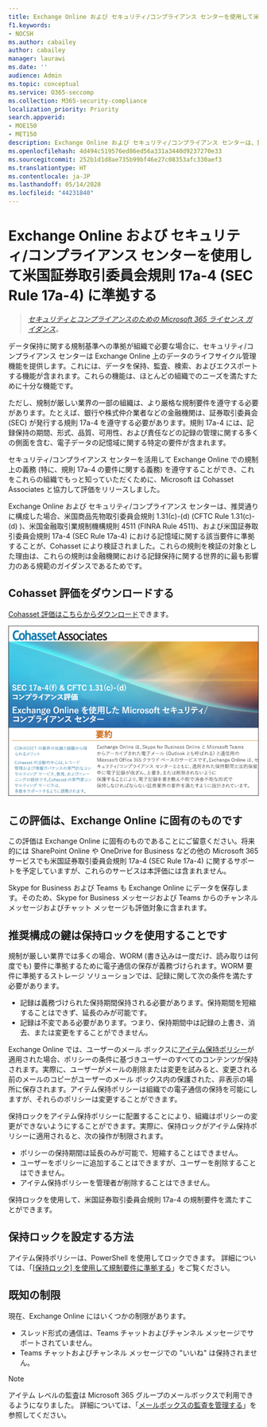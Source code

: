 ```yaml
---
title: Exchange Online および セキュリティ/コンプライアンス センターを使用して米国証券取引委員会規則 17a-4 (SEC Rule 17a-4) に準拠する
f1.keywords:
- NOCSH
ms.author: cabailey
author: cabailey
manager: laurawi
ms.date: ''
audience: Admin
ms.topic: conceptual
ms.service: O365-seccomp
ms.collection: M365-security-compliance
localization_priority: Priority
search.appverid:
- MOE150
- MET150
description: Exchange Online および セキュリティ/コンプライアンス センターは、推奨通りに構成した場合、米国商品先物取引委員会規則 1.31(c)-(d) (CFTC Rule 1.31(c)-(d) )、米国金融取引業規制機構規則 4511 (FINRA Rule 4511)、および米国証券取引委員会規則 17a-4 (SEC Rule 17a-4) における記憶域に関する該当要件に準拠することが、Cohasset Associates により検証されました。
ms.openlocfilehash: 4d494c519576ed86ed56a331a3440d9237270e33
ms.sourcegitcommit: 252b1d1d8ae735b99bf46e27c08353afc330aef3
ms.translationtype: HT
ms.contentlocale: ja-JP
ms.lasthandoff: 05/14/2020
ms.locfileid: "44231840"
---
```

# <a name="use-exchange-online-and-the-security--compliance-center-to-comply-with-sec-rule-17a-4"></a>Exchange Online および セキュリティ/コンプライアンス センターを使用して米国証券取引委員会規則 17a-4 (SEC Rule 17a-4) に準拠する

>*[セキュリティとコンプライアンスのための Microsoft 365 ライセンス ガイダンス](https://aka.ms/ComplianceSD)。*

データ保持に関する規制基準への準拠が組織で必要な場合に、セキュリティ/コンプライアンス センターは Exchange Online 上のデータのライフサイクル管理機能を提供します。これには、データを保持、監査、検索、およびエクスポートする機能が含まれます。これらの機能は、ほとんどの組織でのニーズを満たすために十分な機能です。

ただし、規制が厳しい業界の一部の組織は、より厳格な規制要件を遵守する必要があります。たとえば、銀行や株式仲介業者などの金融機関は、証券取引委員会 (SEC) が発行する規則 17a-4 を遵守する必要があります。規則 17a-4 には、記録保持の期間、形式、品質、可用性、および責任などの記録の管理に関する多くの側面を含む、電子データの記憶域に関する特定の要件が含まれます。

セキュリティ/コンプライアンス センターを活用して Exchange Online での規制上の義務 (特に、規則 17a-4 の要件に関する義務) を遵守することができ、これをこれらの組織でもっと知っていただくために、Microsoft は Cohasset Associates と協力して評価をリリースしました。

Exchange Online および セキュリティ/コンプライアンス センターは、推奨通りに構成した場合、米国商品先物取引委員会規則 1.31(c)-(d) (CFTC Rule 1.31(c)-(d) )、米国金融取引業規制機構規則 4511 (FINRA Rule 4511)、および米国証券取引委員会規則 17a-4 (SEC Rule 17a-4) における記憶域に関する該当要件に準拠することが、Cohasset により検証されました。これらの規則を検証の対象とした理由は、これらの規則は金融機関における記録保持に関する世界的に最も影響力のある規範のガイダンスであるためです。

## <a name="download-the-cohasset-assessment"></a>Cohasset 評価をダウンロードする

[Cohasset 評価はこちらからダウンロード](https://servicetrust.microsoft.com/ViewPage/TrustDocuments?command=Download&downloadType=Document&downloadId=9fa8349d-a0c9-47d9-93ad-472aa0fa44ec&docTab=6d000410-c9e9-11e7-9a91-892aae8839ad_FAQ_and_White_Papers)できます。

![ダウンロード可能な Cohasset Associates による評価のタイトル ページ](../media/cohasset-associates-assessment.png)

## <a name="this-assessment-is-specific-to-exchange-online"></a>この評価は、Exchange Online に固有のものです

この評価は Exchange Online に固有のものであることにご留意ください。将来的には SharePoint Online や OneDrive for Business などの他の Microsoft 365 サービスでも米国証券取引委員会規則 17a-4 (SEC Rule 17a-4) に関するサポートを予定していますが、これらのサービスは本評価には含まれません。

Skype for Business および Teams も Exchange Online にデータを保存します。そのため、Skype for Business メッセージおよび Teams からのチャンネル メッセージおよびチャット メッセージも評価対象に含まれます。

## <a name="using-preservation-lock-is-key-to-the-recommended-configuration"></a>推奨構成の鍵は保持ロックを使用することです

規制が厳しい業界では多くの場合、WORM (書き込みは一度だけ、読み取りは何度でも) 要件に準拠するために電子通信の保存が義務づけられます。WORM 要件に準拠するストレージ ソリューションでは、記録に関して次の条件を満たす必要があります。

- 記録は義務づけられた保持期間保持される必要があります。保持期間を短縮することはできず、延長のみが可能です。
- 記録は不変である必要があります。つまり、保持期間中は記録の上書き、消去、または変更をすることができません。

Exchange Online では、ユーザーのメール ボックスに[アイテム保持ポリシー](retention-policies.md)が適用された場合、ポリシーの条件に基づきユーザーのすべてのコンテンツが保持されます。実際に、ユーザーがメールの削除または変更を試みると、変更される前のメールのコピーがユーザーのメール ボックス内の保護された、非表示の場所に保存されます。アイテム保持ポリシーは組織での電子通信の保持を可能にしますが、それらのポリシーは変更することができます。

保持ロックをアイテム保持ポリシーに配置することにより、組織はポリシーの変更ができないようにすることができます。実際に、保持ロックがアイテム保持ポリシーに適用されると、次の操作が制限されます。

- ポリシーの保持期間は延長のみが可能で、短縮することはできません。
- ユーザーをポリシーに追加することはできますが、ユーザーを削除することはできません。
- アイテム保持ポリシーを管理者が削除することはできません。

保持ロックを使用して、米国証券取引委員会規則 17a-4 の規制要件を満たすことができます。

## <a name="how-to-set-up-preservation-lock"></a>保持ロックを設定する方法

アイテム保持ポリシーは、PowerShell を使用してロックできます。 詳細については、「[[保持ロック] を使用して規制要件に準拠する](retention-policies.md#use-preservation-lock-to-comply-with-regulatory-requirements)」をご覧ください。

## <a name="known-limitations"></a>既知の制限

現在、Exchange Online にはいくつかの制限があります。

- スレッド形式の通信は、Teams チャットおよびチャンネル メッセージでサポートされていません。
- Teams チャットおよびチャンネル メッセージでの "いいね" は保持されません。

> [!NOTE]
> アイテム レベルの監査は Microsoft 365 グループのメールボックスで利用できるようになりました。 詳細については、「[メールボックスの監査を管理する](enable-mailbox-auditing.md)」を参照してください。
